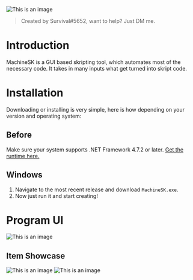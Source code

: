 ![This is an image](https://media.discordapp.net/attachments/895333413060493342/992005075646042232/machineSK_title.png)
> Created by Survival#5652, want to help? Just DM me.

# Introduction
MachineSK is a GUI based skripting tool, which automates most of the necessary code. 
It takes in many inputs what get turned into skript code.

# Installation
Downloading or installing is very simple, here is how depending on your version and operating system:

## Before
Make sure your system supports .NET Framework 4.7.2 or later. [Get the runtime here.](https://dotnet.microsoft.com/en-us/download/dotnet-framework)

## Windows
1. Navigate to the most recent release and download `MachineSK.exe`.
2. Now just run it and start creating!

# Program UI
![This is an image](https://media.discordapp.net/attachments/895333413060493342/992008699012993024/unknown.png)

## Item Showcase
![This is an image](https://media.discordapp.net/attachments/895333413060493342/992010504593743942/unknown.png) ![This is an image](https://media.discordapp.net/attachments/895333413060493342/992011178207363082/unknown.png)

